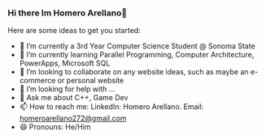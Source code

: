 ### Hi there Im Homero Arellano👋

<!--
**homero272/homero272** is a ✨ _special_ ✨ repository because its `README.md` (this file) appears on your GitHub profile.
-->
Here are some ideas to get you started:

- 🔭 I’m currently a 3rd Year Computer Science Student @ Sonoma State
- 🌱 I’m currently learning Parallel Programming, Computer Architecture, PowerApps, Microsoft SQL
- 👯 I’m looking to collaborate on any website ideas, such as maybe an e-commerce or personal website
- 🤔 I’m looking for help with ...
- 💬 Ask me about C++, Game Dev
- 📫 How to reach me: LinkedIn: Homero Arellano. Email: homeroarellano272@gmail.com
- 😄 Pronouns: He/Him


